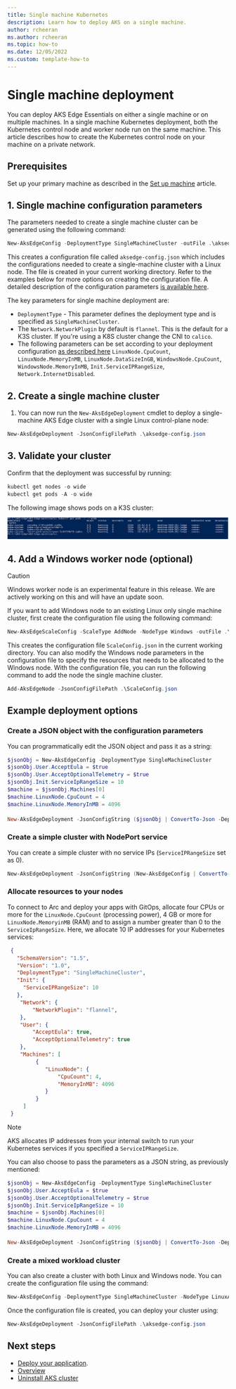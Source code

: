 ```yaml
---
title: Single machine Kubernetes
description: Learn how to deploy AKS on a single machine.
author: rcheeran
ms.author: rcheeran
ms.topic: how-to
ms.date: 12/05/2022
ms.custom: template-how-to
---
```


# Single machine deployment

You can deploy AKS Edge Essentials on either a single machine or on multiple machines. In a single machine Kubernetes deployment, both the Kubernetes control node and worker node run on the same machine. This article describes how to create the Kubernetes control node on your machine on a private network.

## Prerequisites

Set up your primary machine as described in the [Set up machine](aks-edge-howto-setup-machine.md) article.

## 1. Single machine configuration parameters

The parameters needed to create a single machine cluster can be generated using the following command:

```powershell
New-AksEdgeConfig -DeploymentType SingleMachineCluster -outFile .\aksedge-config.json | Out-Null
```

This creates a configuration file called `aksedge-config.json` which includes the configurations needed to create a single-machine cluster with a Linux node. The file is created in your current working directory. Refer to the examples below for more options on creating the configuration file. A detailed description of the configuration parameters [is available here](aks-edge-deployment-config-json.md).

The key parameters for single machine deployment are:

- `DeploymentType` - This parameter defines the deployment type and is specified as `SingleMachineCluster`.
- The `Network.NetworkPlugin` by default is `flannel`. This is the default for a K3S cluster. If you're using a K8S cluster change the CNI to `calico`.
- The following parameters can be set according to your deployment configuration [as described here](aks-edge-deployment-config-json.md)  `LinuxNode.CpuCount`, `LinuxNode.MemoryInMB`, `LinuxNode.DataSizeInGB`, `WindowsNode.CpuCount`, `WindowsNode.MemoryInMB`, `Init.ServiceIPRangeSize`, `Network.InternetDisabled`.

## 2. Create a single machine cluster

1. You can now run the `New-AksEdgeDeployment` cmdlet to deploy a single-machine AKS Edge cluster with a single Linux control-plane node:

```PowerShell
New-AksEdgeDeployment -JsonConfigFilePath .\aksedge-config.json
```

## 3. Validate your cluster

Confirm that the deployment was successful by running:

```powershell
kubectl get nodes -o wide
kubectl get pods -A -o wide
```

The following image shows pods on a K3S cluster:

![Screenshot showing all pods running.](./media/aks-edge/all-pods-running.png)

## 4. Add a Windows worker node (optional)

> [!CAUTION]
> Windows worker node is an experimental feature in this release. We are actively working on this and will have an update soon. 

If you want to add Windows node to an existing Linux only single machine cluster, first create the configuration file using the following command:

```powershell
New-AksEdgeScaleConfig -ScaleType AddNode -NodeType Windows -outFile .\ScaleConfig.json | Out-Null
```

This creates the configuration file `ScaleConfig.json` in the current working directory. You can also modify the Windows node parameters in the configuration file to specify the resources that needs to be allocated to the Windows node. With the configuration file, you can run the following command to add the node the single machine cluster.

```powershell
Add-AksEdgeNode -JsonConfigFilePath .\ScaleConfig.json
```

## Example deployment options

### Create a JSON object with the configuration parameters

You can programmatically edit the JSON object and pass it as a string:

```powershell
$jsonObj = New-AksEdgeConfig -DeploymentType SingleMachineCluster
$jsonObj.User.AcceptEula = $true
$jsonObj.User.AcceptOptionalTelemetry = $true
$jsonObj.Init.ServiceIpRangeSize = 10
$machine = $jsonObj.Machines[0]
$machine.LinuxNode.CpuCount = 4
$machine.LinuxNode.MemoryInMB = 4096

New-AksEdgeDeployment -JsonConfigString ($jsonObj | ConvertTo-Json -Depth 4)
```

### Create a simple cluster with NodePort service

You can create a simple cluster with no service IPs (`ServiceIPRangeSize` set as 0).

   ```powershell
   New-AksEdgeDeployment -JsonConfigString (New-AksEdgeConfig | ConvertTo-Json -Depth 4)
   ```

### Allocate resources to your nodes

 To connect to Arc and deploy your apps with GitOps, allocate four CPUs or more for the `LinuxNode.CpuCount` (processing power), 4 GB or more for `LinuxNode.MemoryinMB` (RAM) and to assign a number greater than 0 to the `ServiceIpRangeSize`. Here, we allocate 10 IP addresses for your Kubernetes services:

   ```json
    {
      "SchemaVersion": "1.5",
      "Version": "1.0",
      "DeploymentType": "SingleMachineCluster",
      "Init": {
        "ServiceIPRangeSize": 10
      },
       "Network": {
           "NetworkPlugin": "flannel",
       },
       "User": {
           "AcceptEula": true,
           "AcceptOptionalTelemetry": true
       },
       "Machines": [
            {
               "LinuxNode": {
                   "CpuCount": 4,
                   "MemoryInMB": 4096
               }
            }
        ]
    }
   ```

> [!NOTE]
> AKS allocates IP addresses from your internal switch to run your Kubernetes services if you specified a `ServiceIPRangeSize`.

You can also choose to pass the parameters as a JSON string, as previously mentioned:

   ```powershell
   $jsonObj = New-AksEdgeConfig -DeploymentType SingleMachineCluster
   $jsonObj.User.AcceptEula = $true
   $jsonObj.User.AcceptOptionalTelemetry = $true
   $jsonObj.Init.ServiceIpRangeSize = 10
   $machine = $jsonObj.Machines[0]
   $machine.LinuxNode.CpuCount = 4
   $machine.LinuxNode.MemoryInMB = 4096

   New-AksEdgeDeployment -JsonConfigString ($jsonObj | ConvertTo-Json -Depth 4)
   ```

### Create a mixed workload cluster

You can also create a cluster with both Linux and Windows node. You can create the configuration file using the command:

```powershell
New-AksEdgeConfig -DeploymentType SingleMachineCluster -NodeType LinuxAndWindows -outFile .\aksedge-config.json | Out-Null
```

Once the configuration file is created, you can deploy your cluster using:

```PowerShell
New-AksEdgeDeployment -JsonConfigFilePath .\aksedge-config.json
```

## Next steps

- [Deploy your application](aks-edge-howto-deploy-app.md).
- [Overview](aks-edge-overview.md)
- [Uninstall AKS cluster](aks-edge-howto-uninstall.md)

